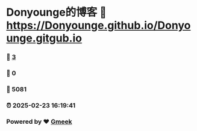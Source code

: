 # Donyounge的博客 :link: https://Donyounge.github.io/Donyounge.gitgub.io 
### :page_facing_up: [3](https://Donyounge.github.io/Donyounge.gitgub.io/tag.html) 
### :speech_balloon: 0 
### :hibiscus: 5081 
### :alarm_clock: 2025-02-23 16:19:41 
### Powered by :heart: [Gmeek](https://github.com/Meekdai/Gmeek)
